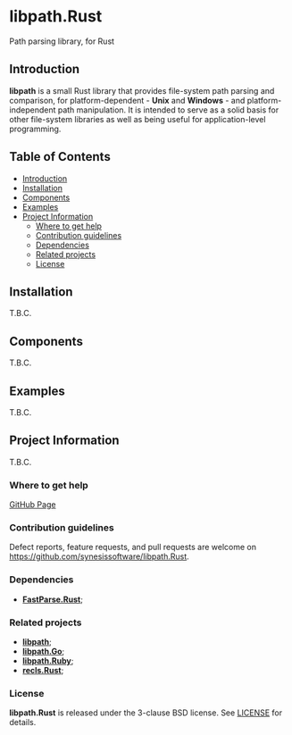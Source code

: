 # libpath.Rust <!-- omit in toc -->

Path parsing library, for Rust


## Introduction

**libpath** is a small Rust library that provides file-system path parsing and comparison, for platform-dependent - **Unix** and **Windows** - and platform-independent path manipulation. It is intended to serve as a solid basis for other file-system libraries as well as being useful for application-level programming.


## Table of Contents <!-- omit in toc -->

- [Introduction](#introduction)
- [Installation](#installation)
- [Components](#components)
- [Examples](#examples)
- [Project Information](#project-information)
  - [Where to get help](#where-to-get-help)
  - [Contribution guidelines](#contribution-guidelines)
  - [Dependencies](#dependencies)
  - [Related projects](#related-projects)
  - [License](#license)


## Installation

T.B.C.


## Components

T.B.C.


## Examples

T.B.C.


## Project Information

T.B.C.


### Where to get help

[GitHub Page](https://github.com/synesissoftware/libpath.Rust "GitHub Page")


### Contribution guidelines

Defect reports, feature requests, and pull requests are welcome on https://github.com/synesissoftware/libpath.Rust.


### Dependencies

* [**FastParse.Rust**](https://github.com/synesissoftware/FastParse.Rust);


### Related projects

* [**libpath**](https://github.com/synesissoftware/libpath);
* [**libpath.Go**](https://github.com/synesissoftware/libpath.Go);
* [**libpath.Ruby**](https://github.com/synesissoftware/libpath.Ruby);
* [**recls.Rust**](https://github.com/synesissoftware/recls.Rust);


### License

**libpath.Rust** is released under the 3-clause BSD license. See [LICENSE](./LICENSE) for details.


<!-- ########################### end of file ########################### -->

